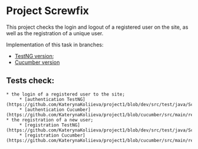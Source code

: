 # Project Screwfix
This project checks the login and logout of a registered user on the site, as well as the registration of a unique user. 

Implementation of this task in branches:
* [TestNG version](https://github.com/KaterynaKoliieva/project1/tree/dev);
* [Cucumber version](https://github.com/KaterynaKoliieva/project1/tree/cucumber)

## Tests check:
    * the login of a registered user to the site;
         * [authentication TestNG](https://github.com/KaterynaKoliieva/project1/blob/dev/src/test/java/ScrewfixTests.java);
         * [authentication Cucumber](https://github.com/KaterynaKoliieva/project1/blob/cucumber/src/main/resources/authentication.feature).
    * the registration of a new user;
         * [registration TestNG](https://github.com/KaterynaKoliieva/project1/blob/dev/src/test/java/ScrewfixTests.java);
         * [registration Cucumber](https://github.com/KaterynaKoliieva/project1/blob/cucumber/src/main/resources/registration.feature).
